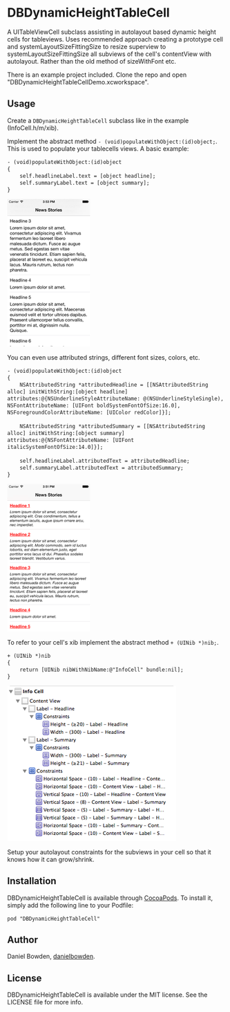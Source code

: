 # DBDynamicHeightTableCell

A UITableViewCell subclass assisting in autolayout based dynamic height cells for tableviews. Uses recommended approach creating a prototype cell and systemLayoutSizeFittingSize to resize superview to systemLayoutSizeFittingSize all subviews of the cell's contentView with autolayout. Rather than the old method of sizeWithFont etc.

There is an example project included. Clone the repo and open "DBDynamicHeightTableCellDemo.xcworkspace".

## Usage

Create a ```DBDynamicHeightTableCell``` subclass like in the example (InfoCell.h/m/xib).

Implement the abstract method ```- (void)populateWithObject:(id)object;```. This is used to populate your tablecells views. A basic example:

```objc
- (void)populateWithObject:(id)object
{
    self.headlineLabel.text = [object headline];
    self.summaryLabel.text = [object summary];
}
```

![Plain text labels](/Example/Screenshots/DBDynamicHeightTableCell-PlainLabels-small.png?raw=true "DBDynamicHeightTableCell-PlainLabels")

You can even use attributed strings, different font sizes, colors, etc.

```objc
- (void)populateWithObject:(id)object
{
    NSAttributedString *attributedHeadline = [[NSAttributedString alloc] initWithString:[object headline] attributes:@{NSUnderlineStyleAttributeName: @(NSUnderlineStyleSingle), NSFontAttributeName: [UIFont boldSystemFontOfSize:16.0], NSForegroundColorAttributeName: [UIColor redColor]}];

    NSAttributedString *attributedSummary = [[NSAttributedString alloc] initWithString:[object summary] attributes:@{NSFontAttributeName: [UIFont italicSystemFontOfSize:14.0]}];
    
    self.headlineLabel.attributedText = attributedHeadline;
    self.summaryLabel.attributedText = attributedSummary;
}
```

![Attributed text labels](/Example/Screenshots/DBDynamicHeightTableCell-AttributedLabels-small.png?raw=true "DBDynamicHeightTableCell-AttributedLabels")

To refer to your cell's xib implement the abstract method ```+ (UINib *)nib;```.

```objc
+ (UINib *)nib
{
    return [UINib nibWithNibName:@"InfoCell" bundle:nil];
}
```

![Autolayout constraints](/Example/Screenshots/DBDynamicHeightTableCell-AutolayoutConstraints.png?raw=true "DBDynamicHeightTableCell-AutolayoutConstraints")

Setup your autolayout constraints for the subviews in your cell so that it knows how it can grow/shrink.



## Installation

DBDynamicHeightTableCell is available through [CocoaPods](http://cocoapods.org). To install
it, simply add the following line to your Podfile:

    pod "DBDynamicHeightTableCell"

## Author

Daniel Bowden, [danielbowden](https://github.com/danielbowden).

## License

DBDynamicHeightTableCell is available under the MIT license. See the LICENSE file for more info.

